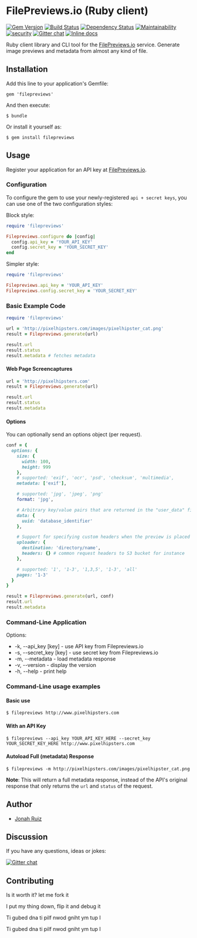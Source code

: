 # FilePreviews.io (Ruby client)
[![Gem Version](https://badge.fury.io/rb/filepreviews.svg)](https://badge.fury.io/rb/filepreviews)
[![Build Status](https://travis-ci.org/jonahoffline/filepreviews-ruby.svg?branch=master)](https://travis-ci.org/jonahoffline/filepreviews-ruby)
[![Dependency Status](https://gemnasium.com/badges/github.com/jonahoffline/filepreviews-ruby.svg)](https://gemnasium.com/github.com/jonahoffline/filepreviews-ruby)
[![Maintainability](https://api.codeclimate.com/v1/badges/da1cc5ca8fbbbf1ae3a9/maintainability)](https://codeclimate.com/github/jonahoffline/filepreviews-ruby/maintainability)
[![security](https://hakiri.io/github/jonahoffline/filepreviews-ruby/master.svg)](https://hakiri.io/github/jonahoffline/filepreviews-ruby/master)
[![Gitter chat](https://img.shields.io/badge/gitter-filepreviews--ruby-blue.svg?style=flat)](https://gitter.im/jonahoffline/filepreviews-ruby)
[![Inline docs](http://inch-ci.org/github/jonahoffline/filepreviews-ruby.png)](http://inch-ci.org/github/jonahoffline/filepreviews-ruby)

Ruby client library and CLI tool for the [FilePreviews.io](http://filepreviews.io) service. Generate image previews and metadata from almost any kind of file.

## Installation

Add this line to your application's Gemfile:

    gem 'filepreviews'

And then execute:

    $ bundle

Or install it yourself as:

    $ gem install filepreviews

## Usage
Register your application for an API key at [FilePreviews.io](http://filepreviews.io).

### Configuration
To configure the gem to use your newly-registered `api + secret keys`, you can use one of the two configuration styles:

Block style:
```ruby
require 'filepreviews'

Filepreviews.configure do |config|
  config.api_key = 'YOUR_API_KEY'
  config.secret_key = 'YOUR_SECRET_KEY'
end
```

Simpler style:
```ruby
require 'filepreviews'

Filepreviews.api_key = 'YOUR_API_KEY'
Filepreviews.config.secret_key = 'YOUR_SECRET_KEY'
```

### Basic Example Code
```ruby
require 'filepreviews'

url = 'http://pixelhipsters.com/images/pixelhipster_cat.png'
result = Filepreviews.generate(url)

result.url
result.status
result.metadata # fetches metadata
```

#### Web Page Screencaptures
```ruby
url = 'http://pixelhipsters.com'
result = Filepreviews.generate(url)

result.url
result.status
result.metadata
```


#### Options
You can optionally send an options object (per request).

```ruby
conf = {
  options: {
    size: {
      width: 100,
      height: 999
    },
    # supported: 'exif', 'ocr', 'psd', 'checksum', 'multimedia',
    metadata: ['exif'],

    # supported: 'jpg', 'jpeg', 'png'
    format: 'jpg',

    # Arbitrary key/value pairs that are returned in the "user_data" field in response
    data: {
      uuid: 'database_identifier'
    },

    # Support for specifying custom headers when the preview is placed in storage container
    uploader: {
      destination: 'directory/name',
      headers: {} # common request headers to S3 bucket for instance
    },

    # supported: '1', '1-3', '1,3,5', '1-3', 'all'
    pages: '1-3'
  }
}

result = Filepreviews.generate(url, conf)
result.url
result.metadata
```

### Command-Line Application
Options:

  * -k, --api_key    [key] - use API key from Filepreviews.io
  * -s, --secret_key [key] - use secret key from Filepreviews.io
  * -m, --metadata      - load metadata response
  * -v, --version       - display the version
  * -h, --help          - print help

### Command-Line usage examples

#### Basic use
	$ filepreviews http://www.pixelhipsters.com

#### With an API Key
	$ filepreviews --api_key YOUR_API_KEY_HERE --secret_key YOUR_SECRET_KEY_HERE http://www.pixelhipsters.com

#### Autoload Full (metadata) Response
	$ filepreviews -m http://pixelhipsters.com/images/pixelhipster_cat.png

**Note**: This will return a full metadata response, instead of the API's original response that only returns the `url` and `status` of the request.


## Author
  * [Jonah Ruiz](http://www.pixelhipsters.com)

## Discussion
If you have any questions, ideas or jokes:

[![Gitter chat](https://img.shields.io/badge/gitter-filepreviews--ruby-blue.svg?style=flat)](https://gitter.im/jonahoffline/filepreviews-ruby)


## Contributing

Is it worth it? let me fork it

I put my thing down, flip it and debug it

Ti gubed dna ti pilf nwod gniht ym tup I

Ti gubed dna ti pilf nwod gniht ym tup I
